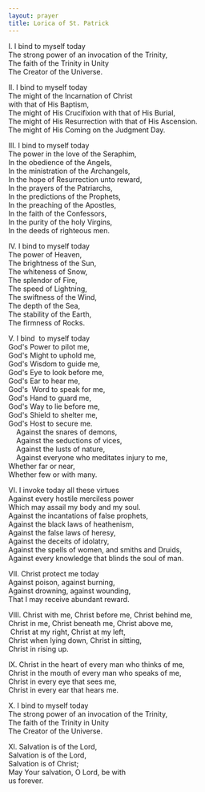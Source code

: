 ```yaml
---
layout: prayer
title: Lorica of St. Patrick
---
```

I.
I bind to myself today  
The strong power of an invocation of the Trinity,  
The faith of the Trinity in Unity  
The Creator of the Universe.  

II.
I bind to myself today  
The might of the Incarnation of Christ  
with that of His Baptism,  
The might of His Crucifixion with that of His Burial,  
The might of His Resurrection with that of His Ascension.  
The might of His Coming on the Judgment Day.  

III.
I bind to myself today  
The power in the love of the Seraphim,  
In the obedience of the Angels,  
In the ministration of the Archangels,  
In the hope of Resurrection unto reward,  
In the prayers of the Patriarchs,  
In the predictions of the Prophets,  
In the preaching of the Apostles,  
In the faith of the Confessors,  
In the purity of the holy Virgins,  
In the deeds of righteous men.  

IV.
I bind to myself today  
The power of Heaven,  
The brightness of the Sun,  
The whiteness of Snow,  
The splendor of Fire,  
The speed of Lightning,  
The swiftness of the Wind,  
The depth of the Sea,  
The stability of the Earth,  
The firmness of Rocks.  

V.
I bind  to myself today  
God's Power to pilot me,  
God's Might to uphold me,  
God's Wisdom to guide me,  
God's Eye to look before me,  
God's Ear to hear me,  
God's  Word to speak for me,  
God's Hand to guard me,  
God's Way to lie before me,  
God's Shield to shelter me,  
God's Host to secure me.  
    Against the snares of demons,  
    Against the seductions of vices,  
    Against the lusts of nature,  
    Against everyone who meditates injury to me,  
Whether far or near,  
Whether few or with many.  

VI.
I invoke today all these virtues  
Against every hostile merciless power  
Which may assail my body and my soul.  
Against the incantations of false prophets,  
Against the black laws of heathenism,  
Against the false laws of heresy,  
Against the deceits of idolatry,  
Against the spells of women, and smiths and Druids,  
Against every knowledge that blinds the soul of man.  

VII.
Christ protect me today  
Against poison, against burning,  
Against drowning, against wounding,  
That I may receive abundant reward.  

VIII.
Christ with me, Christ before me, Christ behind me,  
Christ in me, Christ beneath me, Christ above me,  
 Christ at my right, Christ at my left,  
Christ when lying down, Christ in sitting,  
Christ in rising up.  

IX.
Christ in the heart of every man who thinks of me,  
Christ in the mouth of every man who speaks of me,  
Christ in every eye that sees me,  
Christ in every ear that hears me.  

X.
I bind to myself today  
The strong power of an invocation of the Trinity,  
The faith of the Trinity in Unity  
The Creator of the Universe.  

XI.
Salvation is of the Lord,  
Salvation is of the Lord,  
Salvation is of Christ;  
May Your salvation, O Lord, be with  
us forever.  